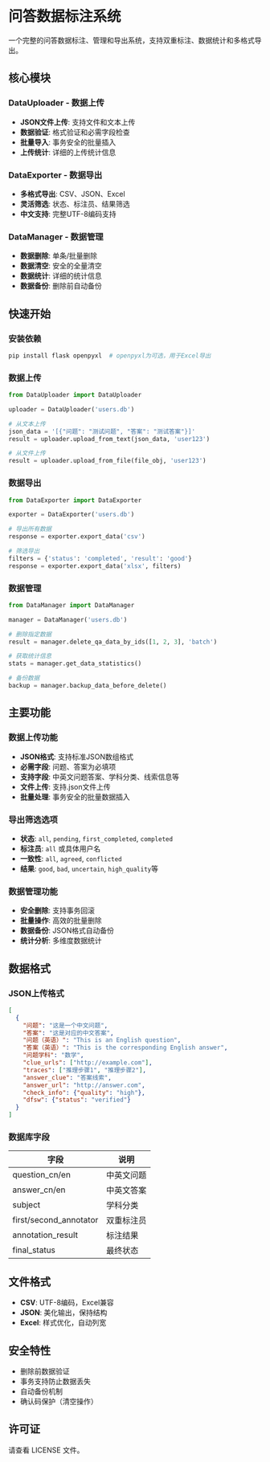 # 问答数据标注系统

一个完整的问答数据标注、管理和导出系统，支持双重标注、数据统计和多格式导出。

## 核心模块

### DataUploader - 数据上传
- **JSON文件上传**: 支持文件和文本上传
- **数据验证**: 格式验证和必需字段检查
- **批量导入**: 事务安全的批量插入
- **上传统计**: 详细的上传统计信息

### DataExporter - 数据导出
- **多格式导出**: CSV、JSON、Excel
- **灵活筛选**: 状态、标注员、结果筛选
- **中文支持**: 完整UTF-8编码支持

### DataManager - 数据管理  
- **数据删除**: 单条/批量删除
- **数据清空**: 安全的全量清空
- **数据统计**: 详细的统计信息
- **数据备份**: 删除前自动备份

## 快速开始

### 安装依赖
```bash
pip install flask openpyxl  # openpyxl为可选，用于Excel导出
```

### 数据上传
```python
from DataUploader import DataUploader

uploader = DataUploader('users.db')

# 从文本上传
json_data = '[{"问题": "测试问题", "答案": "测试答案"}]'
result = uploader.upload_from_text(json_data, 'user123')

# 从文件上传
result = uploader.upload_from_file(file_obj, 'user123')
```

### 数据导出
```python
from DataExporter import DataExporter

exporter = DataExporter('users.db')

# 导出所有数据
response = exporter.export_data('csv')

# 筛选导出
filters = {'status': 'completed', 'result': 'good'}
response = exporter.export_data('xlsx', filters)
```

### 数据管理
```python
from DataManager import DataManager

manager = DataManager('users.db')

# 删除指定数据
result = manager.delete_qa_data_by_ids([1, 2, 3], 'batch')

# 获取统计信息
stats = manager.get_data_statistics()

# 备份数据
backup = manager.backup_data_before_delete()
```

## 主要功能

### 数据上传功能
- **JSON格式**: 支持标准JSON数组格式
- **必需字段**: 问题、答案为必填项
- **支持字段**: 中英文问题答案、学科分类、线索信息等
- **文件上传**: 支持.json文件上传
- **批量处理**: 事务安全的批量数据插入

### 导出筛选选项
- **状态**: `all`, `pending`, `first_completed`, `completed`
- **标注员**: `all` 或具体用户名
- **一致性**: `all`, `agreed`, `conflicted`  
- **结果**: `good`, `bad`, `uncertain`, `high_quality`等

### 数据管理功能
- **安全删除**: 支持事务回滚
- **批量操作**: 高效的批量删除
- **数据备份**: JSON格式自动备份
- **统计分析**: 多维度数据统计

## 数据格式

### JSON上传格式
```json
[
  {
    "问题": "这是一个中文问题",
    "答案": "这是对应的中文答案",
    "问题（英语）": "This is an English question",
    "答案（英语）": "This is the corresponding English answer",
    "问题学科": "数学",
    "clue_urls": ["http://example.com"],
    "traces": ["推理步骤1", "推理步骤2"],
    "answer_clue": "答案线索",
    "answer_url": "http://answer.com",
    "check_info": {"quality": "high"},
    "dfsw": {"status": "verified"}
  }
]
```

### 数据库字段

| 字段 | 说明 |
|------|------|
| question_cn/en | 中英文问题 |
| answer_cn/en | 中英文答案 |
| subject | 学科分类 |
| first/second_annotator | 双重标注员 |
| annotation_result | 标注结果 |
| final_status | 最终状态 |

## 文件格式

- **CSV**: UTF-8编码，Excel兼容
- **JSON**: 美化输出，保持结构
- **Excel**: 样式优化，自动列宽

## 安全特性

- 删除前数据验证
- 事务支持防止数据丢失
- 自动备份机制
- 确认码保护（清空操作）

## 许可证

请查看 LICENSE 文件。